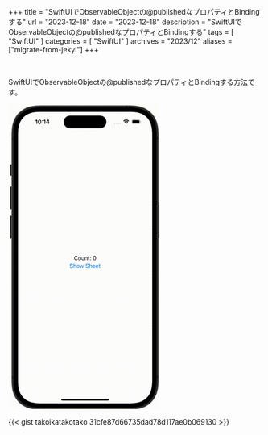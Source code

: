 +++
title = "SwiftUIでObservableObjectの@publishedなプロパティとBindingする"
url = "2023-12-18"
date = "2023-12-18"
description = "SwiftUIでObservableObjectの@publishedなプロパティとBindingする"
tags = [
  "SwiftUI"
]
categories = [
  "SwiftUI"
]
archives = "2023/12"
aliases = ["migrate-from-jekyl"]
+++

<br>

SwiftUIでObservableObjectの@publishedなプロパティとBindingする方法です。

<img src="2023-12-18.gif" width="300px" alt="SwiftUIでObservableObjectの@publishedなプロパティとBindingする">

{{< gist takoikatakotako 31cfe87d66735dad78d117ae0b069130 >}}
